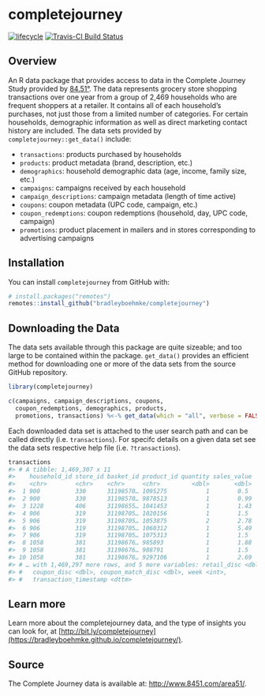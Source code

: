 
<!-- README.md is generated from README.Rmd. Please edit that file -->

# completejourney

[![lifecycle](https://img.shields.io/badge/lifecycle-maturing-brightgreen.svg)](https://www.tidyverse.org/lifecycle/#stable)
[![Travis-CI Build
Status](https://travis-ci.org/bradleyboehmke/completejourney.svg?branch=master)](https://travis-ci.org/bradleyboehmke/completejourney)

## Overview

An R data package that provides access to data in the Complete Journey
Study provided by [84.51°](http://www.8451.com). The data represents
grocery store shopping transactions over one year from a group of 2,469
households who are frequent shoppers at a retailer. It contains all of
each household’s purchases, not just those from a limited number of
categories. For certain households, demographic information as well as
direct marketing contact history are included. The data sets provided by
`completejourney::get_data()` include:

  - `transactions`: products purchased by households
  - `products`: product metadata (brand, description, etc.)
  - `demographics`: household demographic data (age, income, family
    size, etc.)
  - `campaigns`: campaigns received by each household
  - `campaign_descriptions`: campaign metadata (length of time active)
  - `coupons`: coupon metadata (UPC code, campaign, etc.)
  - `coupon_redemptions`: coupon redemptions (household, day, UPC code,
    campaign)
  - `promotions`: product placement in mailers and in stores
    corresponding to advertising campaigns

## Installation

You can install `completejourney` from GitHub with:

``` r
# install.packages("remotes")
remotes::install_github("bradleyboehmke/completejourney")
```

## Downloading the Data

The data sets available through this package are quite sizeable; and too
large to be contained within the package. `get_data()` provides an
efficient method for downloading one or more of the data sets from the
source GitHub repository.

``` r
library(completejourney)

c(campaigns, campaign_descriptions, coupons,
  coupon_redemptions, demographics, products,
  promotions, transactions) %<-% get_data(which = "all", verbose = FALSE)
```

Each downloaded data set is attached to the user search path and can be
called directly (i.e. `transactions`). For specifc details on a given
data set see the data sets respective help file (i.e. `?transactions`).

``` r
transactions
#> # A tibble: 1,469,307 x 11
#>    household_id store_id basket_id product_id quantity sales_value
#>    <chr>        <chr>    <chr>     <chr>         <dbl>       <dbl>
#>  1 900          330      31198570… 1095275           1        0.5 
#>  2 900          330      31198570… 9878513           1        0.99
#>  3 1228         406      31198655… 1041453           1        1.43
#>  4 906          319      31198705… 1020156           1        1.5 
#>  5 906          319      31198705… 1053875           2        2.78
#>  6 906          319      31198705… 1060312           1        5.49
#>  7 906          319      31198705… 1075313           1        1.5 
#>  8 1058         381      31198676… 985893            1        1.88
#>  9 1058         381      31198676… 988791            1        1.5 
#> 10 1058         381      31198676… 9297106           1        2.69
#> # … with 1,469,297 more rows, and 5 more variables: retail_disc <dbl>,
#> #   coupon_disc <dbl>, coupon_match_disc <dbl>, week <int>,
#> #   transaction_timestamp <dttm>
```

## Learn more

Learn more about the completejourney data, and the type of insights you
can look for, at
[http://bit.ly/completejourney](https://bradleyboehmke.github.io/completejourney/).

## Source

The Complete Journey data is available at:
<http://www.8451.com/area51/>.
